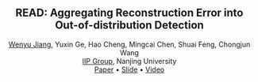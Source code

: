 <h2 align="center">
  READ: Aggregating Reconstruction Error into Out-of-distribution Detection
</h2>

<div align="center">

  <div>
    <a href="https://lygjwy.github.io/" target="_blank">Wenyu Jiang</a>,
    Yuxin Ge,
    Hao Cheng,
    Mingcai Chen,
    Shuai Feng,
    Chongjun Wang
  </div>
  <div>
    <a href="https://iip.nju.edu.cn">IIP Group</a>, Nanjing University
  </div>
  <a href="https://arxiv.org/abs/2206.07459">Paper</a> •
  <a href="">Slide</a> •
  <a href="">Video</a>
</div>
